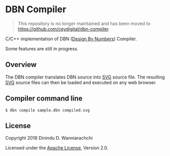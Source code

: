 # DBN Compiler
> This repository is no longer maintained and has been moved to https://github.com/ceydigital/dbn-compiler.

C/C++ implementation of DBN ([Design By Numbers](http://dbn.media.mit.edu/)) Compiler.

Some features are still in progress.

## Overview
The DBN compiler translates DBN source into [SVG](https://en.wikipedia.org/wiki/Scalable_Vector_Graphics) source file. The resulting [SVG](https://en.wikipedia.org/wiki/Scalable_Vector_Graphics) source files can then be loaded and executed on any web browser.

## Compiler command line
`$ dbn compile sample.dbn compiled.svg`

## License

Copyright 2018 Dinindu D. Wanniarachchi

Licensed under the [Apache License](http://www.apache.org/licenses/LICENSE-2.0), Version 2.0.
